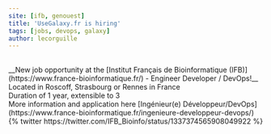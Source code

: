 ```yaml
---
site: [ifb, genouest]
title: 'UseGalaxy.fr is hiring'
tags: [jobs, devops, galaxy]
author: lecorguille
---
```


<br>
__New job opportunity at the [Institut Français de Bioinformatique (IFB)](https://www.france-bioinformatique.fr/) - Engineer Developer / DevOps!__<br>
Located in Roscoff, Strasbourg or Rennes in France<br>
Duration of 1 year, extensible to 3<br>
More information and application here [Ingénieur(e) Développeur/DevOps](https://www.france-bioinformatique.fr/ingenieure-developpeur-devops/)

<br>
{% twitter https://twitter.com/IFB_Bioinfo/status/1337374565908049922 %}

